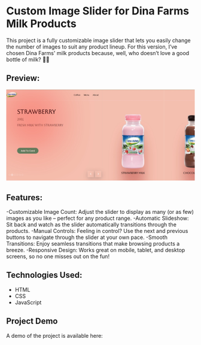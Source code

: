 ﻿# Custom Image Slider for Dina Farms Milk Products

This project is a fully customizable image slider that lets you easily change the number of images to suit any product lineup. For this version, I’ve chosen Dina Farms' milk products because, well, who doesn’t love a good bottle of milk? 🥛💚

## Preview:

![Slider Screenshot](./assets/preview.jpeg)

## Features:

-Customizable Image Count: Adjust the slider to display as many (or as few) images as you like – perfect for any product range.
-Automatic Slideshow: Sit back and watch as the slider automatically transitions through the products.
-Manual Controls: Feeling in control? Use the next and previous buttons to navigate through the slider at your own pace.
-Smooth Transitions: Enjoy seamless transitions that make browsing products a breeze.
-Responsive Design: Works great on mobile, tablet, and desktop screens, so no one misses out on the fun!

## Technologies Used:

- HTML
- CSS
- JavaScript

## Project Demo

A demo of the project is available here:
